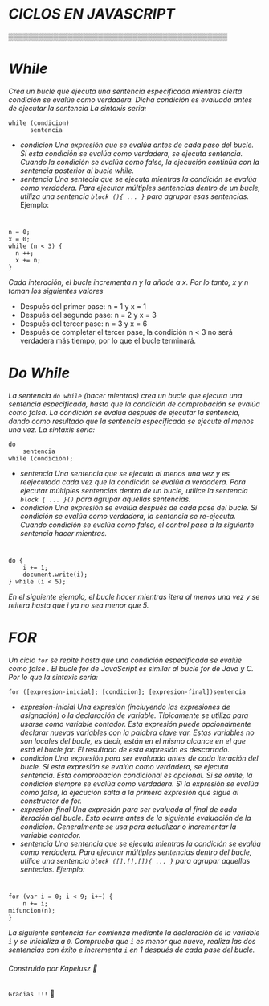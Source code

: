 # _CICLOS EN JAVASCRIPT_

▒▒▒▒▒▒▒▒▒▒▒▒▒▒▒▒▒▒▒▒▒▒▒▒▒▒▒▒▒▒▒▒▒▒▒▒▒▒▒▒▒▒▒▒

# _While_

_Crea un bucle que ejecuta una sentencia especificada mientras cierta condición se evalúe como verdadera. Dicha condición es evaluada antes de ejecutar la sentencia_
_La sintaxis seria:_

    while (condicion)
          sentencia

- _condicion_
  _Una expresión que se evalúa antes de cada paso del bucle. Si esta condición se evalúa como verdadera, se ejecuta sentencia. Cuando la condición se evalúa como false, la ejecución continúa con la sentencia posterior al bucle while._
- _sentencia_
  _Una sentecia que se ejecuta mientras la condición se evalúa como verdadera. Para ejecutar múltiples sentencias dentro de un bucle, utiliza una sentencia `block (){ ... }` para agrupar esas sentencias._
  Ejemplo:

#

    n = 0;
    x = 0;
    while (n < 3) {
      n ++;
      x += n;
    }

_Cada interación, el bucle incrementa n y la añade a x. Por lo tanto, x y n toman los siguientes valores_

- Después del primer pase: n = 1 y x = 1
- Después del segundo pase: n = 2 y x = 3
- Después del tercer pase: n = 3 y x = 6
- Después de completar el tercer pase, la condición n < 3 no será verdadera más tiempo, por lo que el bucle terminará.

# _Do While_

_La sentencia `do while` (hacer mientras) crea un bucle que ejecuta una sentencia especificada, hasta que la condición de comprobación se evalúa como falsa. La condición se evalúa después de ejecutar la sentencia, dando como resultado que la sentencia especificada se ejecute al menos una vez._
_La sintaxis seria:_

    do
        sentencia
    while (condición);

- _sentencia_
  _Una sentencia que se ejecuta al menos una vez y es reejecutada cada vez que la condición se evalúa a verdadera. Para ejecutar múltiples sentencias dentro de un bucle, utilice la sentencia `block { ... }()` para agrupar aquellas sentencias._
- _condición_
  _Una expresión se evalúa después de cada pase del bucle. Si condición se evalúa como verdadera, la sentencia se re-ejecuta. Cuando condición se evalúa como falsa, el control pasa a la siguiente sentencia hacer mientras._

#

    do {
        i += 1;
        document.write(i);
    } while (i < 5);

_En el siguiente ejemplo, el bucle hacer mientras itera al menos una vez y se reitera hasta que i ya no sea menor que 5._

# _FOR_

_Un ciclo `for` se repite hasta que una condición especificada se evalúe como false . El bucle for de JavaScript es similar al bucle for de Java y C._
_Por lo que la sintaxis seria:_

    for ([expresion-inicial]; [condicion]; [expresion-final])sentencia

- _expresion-inicial_
  _Una expresión (incluyendo las expresiones de asignación) o la declaración de variable. Típicamente se utiliza para usarse como variable contador. Esta expresión puede opcionalmente declarar nuevas variables con la palabra clave var._ _Estas variables no son locales del bucle, es decir, están en el mismo alcance en el que está el bucle for. El resultado de esta expresión es descartado._
- _condicion_
  _Una expresión para ser evaluada antes de cada iteración del bucle. Si esta expresión se evalúa como verdadera, se ejecuta sentencia. Esta comprobación condicional es opcional. Si se omite, la condición siempre se evalúa como verdadera. Si la expresión se evalúa como falsa, la ejecución salta a la primera expresión que sigue al constructor de for._
- _expresion-final_
  _Una expresión para ser evaluada al final de cada iteración del bucle. Esto ocurre antes de la siguiente evaluación de la condicion. Generalmente se usa para actualizar o incrementar la variable contador._
- _sentencia_
  _Una sentencia que se ejecuta mientras la condición se evalúa como verdadera. Para ejecutar múltiples sentencias dentro del bucle, utilice una sentencia `block ([],[],[]){ ... }` para agrupar aquellas sentecias._
  _Ejemplo:_

#

    for (var i = 0; i < 9; i++) {
        n += i;
    mifuncion(n);
    }

_La siguiente sentencia `for` comienza mediante la declaración de la variable `i` y se inicializa a `0`. Comprueba que `i` es menor que nueve, realiza las dos sentencias con éxito e incrementa `i` en 1 después de cada pase del bucle._

###### _Construido por_ Kapelusz :call_me_hand:

 `Gracias !!!` :rose:
